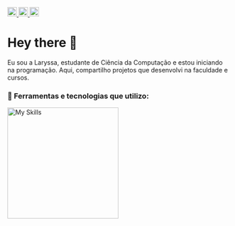 <p align='left' dir="auto"> 
 <a href="https://www.linkedin.com/in/laryssa-patez-242a45334/">
    <img src="https://cdn-icons-png.freepik.com/256/15713/15713416.png?semt=ais_hybrid" width="21" alt="Contato por Linkedin">
</a>
<a href="https://medium.com/@laryssapatez.contato">
    <img src="https://images.icon-icons.com/1584/PNG/512/3721675-medium_108052.png" width="21" alt="Medium">
</a>
<a href="mailto:laryssapatez.contato@gmail.com">
    <img src="https://skillicons.dev/icons?i=gmail" width="21" alt="Contato por E-mail">
</a>
</p>

<h1> Hey there 👋 </h1>
Eu sou a Laryssa, estudante de Ciência da Computação e estou iniciando na programação. Aqui, compartilho projetos que desenvolvi na faculdade e cursos.

### 🔧 Ferramentas e tecnologias que utilizo:

<a href="https://skillicons.dev">
  <img src="https://skillicons.dev/icons?i=java,mysql,spring,maven,postman,docker" width="250" alt="My Skills">
</a>

